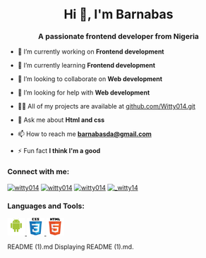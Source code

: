 
<h1 align="center">Hi 👋, I'm Barnabas</h1>
<h3 align="center">A passionate frontend developer from Nigeria</h3>

- 🔭 I’m currently working on **Frontend development**

- 🌱 I’m currently learning **Frontend development**

- 👯 I’m looking to collaborate on **Web development**

- 🤝 I’m looking for help with **Web development**

- 👨‍💻 All of my projects are available at [github.com/Witty014.git](github.com/Witty014.git)

- 💬 Ask me about **Html and css**

- 📫 How to reach me **barnabasda@gmail.com**

- ⚡ Fun fact **I think I'm a good**

<h3 align="left">Connect with me:</h3>
<p align="left">
<a href="https://codepen.io/witty014" target="blank"><img align="center" src="https://raw.githubusercontent.com/rahuldkjain/github-profile-readme-generator/master/src/images/icons/Social/codepen.svg" alt="witty014" height="30" width="40" /></a>
<a href="https://twitter.com/witty014" target="blank"><img align="center" src="https://raw.githubusercontent.com/rahuldkjain/github-profile-readme-generator/master/src/images/icons/Social/twitter.svg" alt="witty014" height="30" width="40" /></a>
<a href="https://stackoverflow.com/users/witty014" target="blank"><img align="center" src="https://raw.githubusercontent.com/rahuldkjain/github-profile-readme-generator/master/src/images/icons/Social/stack-overflow.svg" alt="witty014" height="30" width="40" /></a>
<a href="https://instagram.com/_witty14" target="blank"><img align="center" src="https://raw.githubusercontent.com/rahuldkjain/github-profile-readme-generator/master/src/images/icons/Social/instagram.svg" alt="_witty14" height="30" width="40" /></a>
</p>

<h3 align="left">Languages and Tools:</h3>
<p align="left"> <a href="https://developer.android.com" target="_blank" rel="noreferrer"> <img src="https://raw.githubusercontent.com/devicons/devicon/master/icons/android/android-original-wordmark.svg" alt="android" width="40" height="40"/> </a> <a href="https://www.w3schools.com/css/" target="_blank" rel="noreferrer"> <img src="https://raw.githubusercontent.com/devicons/devicon/master/icons/css3/css3-original-wordmark.svg" alt="css3" width="40" height="40"/> </a> <a href="https://www.w3.org/html/" target="_blank" rel="noreferrer"> <img src="https://raw.githubusercontent.com/devicons/devicon/master/icons/html5/html5-original-wordmark.svg" alt="html5" width="40" height="40"/> </a> </p>

README (1).md
Displaying README (1).md.

